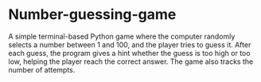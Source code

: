 # Number-guessing-game
A simple terminal-based Python game where the computer randomly selects a number between 1 and 100, and the player tries to guess it. After each guess, the program gives a hint whether the guess is too high or too low, helping the player reach the correct answer. The game also tracks the number of attempts.
